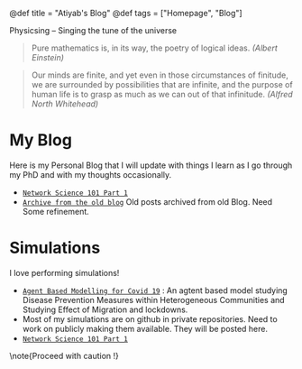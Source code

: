 @def title = "Atiyab's Blog"
@def tags = ["Homepage", "Blog"]

Physicsing – Singing the tune of the universe

> Pure mathematics is, in its way, the poetry of logical ideas. _(Albert Einstein)_

> Our minds are finite, and yet even in those circumstances of finitude, we are surrounded by possibilities that are infinite, and the purpose of human life is to grasp as much as we can out of that infinitude. _(Alfred North Whitehead)_

# My Blog

Here is my Personal Blog that I will update with things I learn as I go through my PhD and with my thoughts occasionally.

* [`Network Science 101 Part 1`](/Blog/network/NetworkScience101/)
* [`Archive from the old blog`](/Old_blog/old_archive/) Old posts archived from old Blog. Need Some refinement.

# Simulations

I love performing simulations!


* [`Agent Based Modelling for Covid 19`](/ABM/) : An agtent based model studying Disease Prevention Measures within Heterogeneous Communities and Studying Effect of Migration and lockdowns. 
* Most of my simulations are on github in private repositories. Need to work on publicly making them available. They will be posted here.
* [`Network Science 101 Part 1`](/Blog/network/NetworkScience101/)

\note{Proceed with caution !}